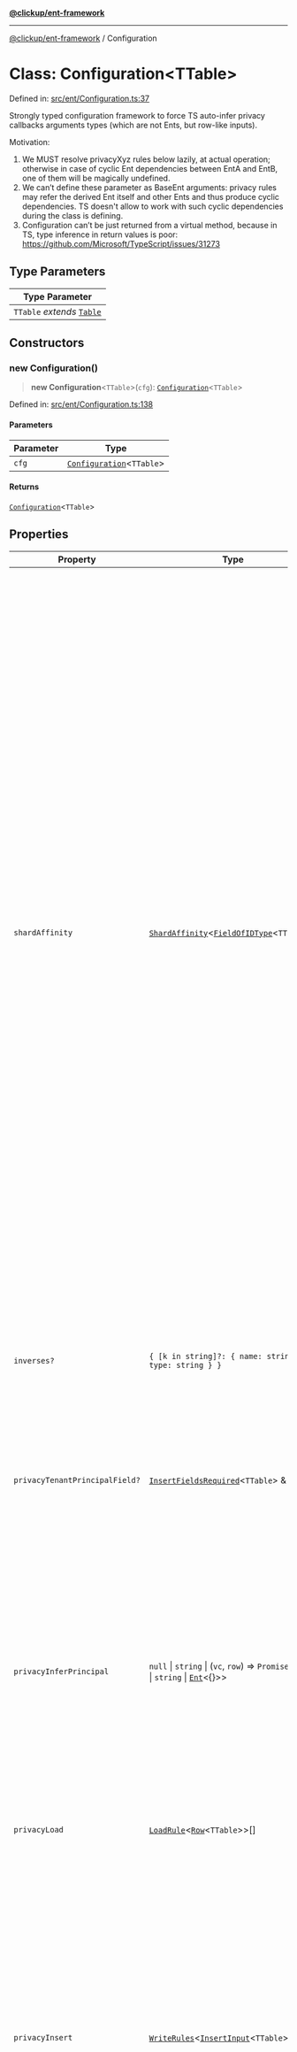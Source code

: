[**@clickup/ent-framework**](../README.md)

***

[@clickup/ent-framework](../globals.md) / Configuration

# Class: Configuration\<TTable\>

Defined in: [src/ent/Configuration.ts:37](https://github.com/clickup/ent-framework/blob/master/src/ent/Configuration.ts#L37)

Strongly typed configuration framework to force TS auto-infer privacy
callbacks arguments types (which are not Ents, but row-like inputs).

Motivation:
1. We MUST resolve privacyXyz rules below lazily, at actual operation;
   otherwise in case of cyclic Ent dependencies between EntA and EntB, one of
   them will be magically undefined.
2. We can’t define these parameter as BaseEnt arguments: privacy rules may
   refer the derived Ent itself and other Ents and thus produce cyclic
   dependencies. TS doesn't allow to work with such cyclic dependencies
   during the class is defining.
3. Configuration can’t be just returned from a virtual method, because in TS,
   type inference in return values is poor:
   https://github.com/Microsoft/TypeScript/issues/31273

## Type Parameters

| Type Parameter |
| ------ |
| `TTable` *extends* [`Table`](../type-aliases/Table.md) |

## Constructors

### new Configuration()

> **new Configuration**\<`TTable`\>(`cfg`): [`Configuration`](Configuration.md)\<`TTable`\>

Defined in: [src/ent/Configuration.ts:138](https://github.com/clickup/ent-framework/blob/master/src/ent/Configuration.ts#L138)

#### Parameters

| Parameter | Type |
| ------ | ------ |
| `cfg` | [`Configuration`](Configuration.md)\<`TTable`\> |

#### Returns

[`Configuration`](Configuration.md)\<`TTable`\>

## Properties

| Property | Type | Description |
| ------ | ------ | ------ |
| <a id="shardaffinity"></a> `shardAffinity` | [`ShardAffinity`](../type-aliases/ShardAffinity.md)\<[`FieldOfIDType`](../type-aliases/FieldOfIDType.md)\<`TTable`\>\> | Defines how to locate a Shard at Ent insert time. See ShardAffinity for more details. 1. GLOBAL_SHARD: places the Ent in the global Shard (0). 2. `[]`: places the Ent in a random Shard. The "randomness" of the "random Shard" is deterministic by the Ent's unique key at the moment of insertion (if it's defined; otherwise completely random). This helps two racy insert operations running concurrently to choose the same Shard for the Ent to be created in, so only one of them will win, instead of both winning and mistakenly creating the Ent duplicates. I.e. having the same value in unique key forces the engine to target the same "random" Shard. 3. `["field1", "field2", ...]`: places the Ent in the Shard that is pointed to by the value in field1 (if it's null, then field2 etc.). A special treatment is applied if a fieldN value in (3) points to the global Shard. In such a case, the Shard for the current Ent is chosen deterministic-randomly at insert time, as if [] is passed. This allows the Ent to refer other "owning" Ents of different types, some of which may be located in the global Shard. Keep in mind that, to locate such an Ent pointing to another Ent in the global Shard, an inverse for fieldN must be defined in most of the cases. |
| <a id="inverses"></a> `inverses?` | `{ [k in string]?: { name: string; type: string } }` | Inverses allow cross-Shard foreign keys & cross-Shard selection. If a field points to an Ent in another Shard, and we're e.g. selecting by a value in this field, inverses allow to locate Shard(s) of the Ent. |
| <a id="privacytenantprincipalfield"></a> `privacyTenantPrincipalField?` | [`InsertFieldsRequired`](../type-aliases/InsertFieldsRequired.md)\<`TTable`\> & `string` | If defined, forces all Ents of this class to have the value of that field equal to VC's principal at load time. This is a very 1st unavoidable check in the privacy rules chain, thus it's bullet-proof. |
| <a id="privacyinferprincipal"></a> `privacyInferPrincipal` | `null` \| `string` \| (`vc`, `row`) => `Promise`\<`null` \| `string` \| [`Ent`](../interfaces/Ent.md)\<\{\}\>\> | An attempt to load this Ent using an omni VC will "lower" that VC to the principal returned. Omni VC is always lowered. 1. If an Ent is returned, the lowered principal will be Ent#vc.principal. It is a way to delegate principal inference to another Ent. 2. If a string is returned, then it's treated as a principal ID. 3. If a null is returned, then a guest principal will be used. 4. Returning an omni principal or VC will result in a run-time error. |
| <a id="privacyload"></a> `privacyLoad` | [`LoadRule`](../type-aliases/LoadRule.md)\<[`Row`](../type-aliases/Row.md)\<`TTable`\>\>[] | Privacy rules checked on every row loaded from the DB. |
| <a id="privacyinsert"></a> `privacyInsert` | [`WriteRules`](../type-aliases/WriteRules.md)\<[`InsertInput`](../type-aliases/InsertInput.md)\<`TTable`\>\> | Privacy rules checked before a row is inserted to the DB. - It the list is empty, then only omni VC can insert; it's typically a good option for Ents representing e.g. a user. - If no update/delete rules are defined, then privacyInsert rules are also run on update/delete by default. - Unless empty, the rules must include at least one Require() predicate, they can't entirely consist of AllowIf(). This is because for write rules (privacyInsert, privacyUpdate, privacyDelete) it's important to make sure that ALL rules permit the operation, not only one of them allows it; this is what Require() is exactly for. |
| <a id="privacyupdate"></a> `privacyUpdate?` | [`WriteRules`](../type-aliases/WriteRules.md)\<[`Row`](../type-aliases/Row.md)\<`TTable`\>\> | Privacy rules checked before a row is updated in the DB. - If not defined, privacyInsert rules are used. - The rules must include at least one Require() predicate. |
| <a id="privacydelete"></a> `privacyDelete?` | [`WriteRules`](../type-aliases/WriteRules.md)\<[`Row`](../type-aliases/Row.md)\<`TTable`\>\> | Privacy rules checked before a row is deleted in the DB. - If not defined, privacyInsert rules are used. - The rules must include at least one Require() predicate. |
| <a id="validators"></a> `validators?` | [`Predicate`](../interfaces/Predicate.md)\<[`InsertInput`](../type-aliases/InsertInput.md)\<`TTable`\>\> & [`EntValidationErrorInfo`](../interfaces/EntValidationErrorInfo.md)[] | Custom field values validators run before any insert/update. |
| <a id="beforeinsert"></a> `beforeInsert?` | [`InsertTrigger`](../type-aliases/InsertTrigger.md)\<`TTable`\>[] | Triggers run before every insert. |
| <a id="beforeupdate"></a> `beforeUpdate?` | ([`BeforeUpdateTrigger`](../type-aliases/BeforeUpdateTrigger.md)\<`TTable`\> \| \[[`DepsBuilder`](../type-aliases/DepsBuilder.md)\<`TTable`\>, [`BeforeUpdateTrigger`](../type-aliases/BeforeUpdateTrigger.md)\<`TTable`\>\])[] | Triggers run before every update. |
| <a id="beforedelete"></a> `beforeDelete?` | [`DeleteTrigger`](../type-aliases/DeleteTrigger.md)\<`TTable`\>[] | Triggers run before every delete. |
| <a id="beforemutation"></a> `beforeMutation?` | ([`BeforeMutationTrigger`](../type-aliases/BeforeMutationTrigger.md)\<`TTable`\> \| \[[`DepsBuilder`](../type-aliases/DepsBuilder.md)\<`TTable`\>, [`BeforeMutationTrigger`](../type-aliases/BeforeMutationTrigger.md)\<`TTable`\>\])[] | Triggers run before every insert/update/delete. Each trigger may also be passed as "React useEffect-like" tuple where the callback is executed only if the deps are modified. |
| <a id="afterinsert"></a> `afterInsert?` | [`InsertTrigger`](../type-aliases/InsertTrigger.md)\<`TTable`\>[] | Triggers run after every delete. |
| <a id="afterupdate"></a> `afterUpdate?` | ([`AfterUpdateTrigger`](../type-aliases/AfterUpdateTrigger.md)\<`TTable`\> \| \[[`DepsBuilder`](../type-aliases/DepsBuilder.md)\<`TTable`\>, [`AfterUpdateTrigger`](../type-aliases/AfterUpdateTrigger.md)\<`TTable`\>\])[] | Triggers run after every update. |
| <a id="afterdelete"></a> `afterDelete?` | [`DeleteTrigger`](../type-aliases/DeleteTrigger.md)\<`TTable`\>[] | Triggers run after every delete. |
| <a id="aftermutation"></a> `afterMutation?` | ([`AfterMutationTrigger`](../type-aliases/AfterMutationTrigger.md)\<`TTable`\> \| \[[`DepsBuilder`](../type-aliases/DepsBuilder.md)\<`TTable`\>, [`AfterMutationTrigger`](../type-aliases/AfterMutationTrigger.md)\<`TTable`\>\])[] | Triggers run after every insert/update/delete. Each trigger may also be passed as "React useEffect-like" tuple where the callback is executed only if the deps are modified. |
